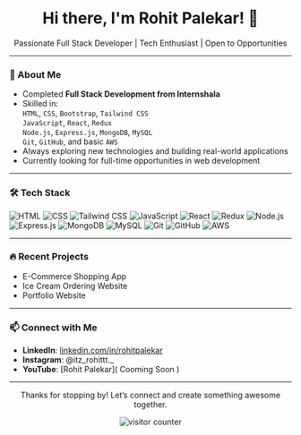 <h1 align="center">Hi there, I'm Rohit Palekar! 👋</h1>

<p align="center">
  Passionate Full Stack Developer | Tech Enthusiast | Open to Opportunities  
</p>

---

### 🚀 About Me
- Completed **Full Stack Development from Internshala**
- Skilled in:  
  `HTML`, `CSS`, `Bootstrap`, `Tailwind CSS`  
  `JavaScript`, `React`, `Redux`  
  `Node.js`, `Express.js`, `MongoDB`, `MySQL`  
  `Git`, `GitHub`, and basic `AWS`
- Always exploring new technologies and building real-world applications  
- Currently looking for full-time opportunities in web development

---

### 🛠 Tech Stack

![HTML](https://img.shields.io/badge/-HTML-E34F26?style=flat&logo=html5&logoColor=white)
![CSS](https://img.shields.io/badge/-CSS-1572B6?style=flat&logo=css3)
![Tailwind CSS](https://img.shields.io/badge/-TailwindCSS-38B2AC?style=flat&logo=tailwind-css)
![JavaScript](https://img.shields.io/badge/-JavaScript-F7DF1E?style=flat&logo=javascript&logoColor=black)
![React](https://img.shields.io/badge/-React-61DAFB?style=flat&logo=react)
![Redux](https://img.shields.io/badge/-Redux-764ABC?style=flat&logo=redux)
![Node.js](https://img.shields.io/badge/-Node.js-339933?style=flat&logo=node.js)
![Express.js](https://img.shields.io/badge/-Express.js-000000?style=flat&logo=express)
![MongoDB](https://img.shields.io/badge/-MongoDB-47A248?style=flat&logo=mongodb)
![MySQL](https://img.shields.io/badge/-MySQL-4479A1?style=flat&logo=mysql)
![Git](https://img.shields.io/badge/-Git-F05032?style=flat&logo=git)
![GitHub](https://img.shields.io/badge/-GitHub-181717?style=flat&logo=github)
![AWS](https://img.shields.io/badge/-AWS-232F3E?style=flat&logo=amazon-aws)

---

### 🔥 Recent Projects
- E-Commerce Shopping App  
- Ice Cream Ordering Website  
- Portfolio Website 

---

### 📫 Connect with Me
- **LinkedIn**: [linkedin.com/in/rohitpalekar](www.linkedin.com/in/rohit-palekar-rohittt)  
- **Instagram**: @itz_rohittt._  
- **YouTube**: [Rohit Palekar]( Cooming Soon )

---


<p align="center">
  Thanks for stopping by! Let’s connect and create something awesome together.
</p>
<p align="center">
  <img src="https://komarev.com/ghpvc/?username=RohitPalekar&label=Profile%20views&color=0e75b6&style=flat" alt="visitor counter"/>
</p>
